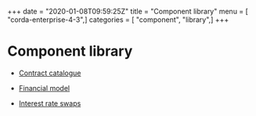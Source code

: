 +++
date = "2020-01-08T09:59:25Z"
title = "Component library"
menu = [ "corda-enterprise-4-3",]
categories = [ "component", "library",]
+++


# Component library


* [Contract catalogue](contract-catalogue.md)

* [Financial model](financial-model.md)

* [Interest rate swaps](contract-irs.md)



